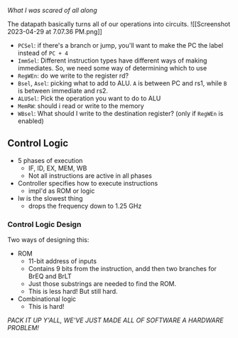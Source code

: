 *What I was scared of all along*

The datapath basically turns all of our operations into circuits.
![[Screenshot 2023-04-29 at 7.07.36 PM.png]]
* `PCSel`: if there's a branch or jump, you'll want to make the PC the label instead of `PC + 4`
* `ImmSel`: Different instruction types have different ways of making immediates. So, we need some way of determining which to use
* `RegWEn`: do we write to the register rd?
* `Bsel`, `Asel`: picking what to add to ALU. `A` is between PC and rs1, while `B` is between immediate and rs2.
* `ALUSel`: Pick the operation you want to do to ALU
* `MemRW`: should i read or write to the memory
* `WBsel`: What should I write to the destination register? (only if `RegWEn` is enabled)

## Control Logic
* 5 phases of execution
	* IF, ID, EX, MEM, WB
	* Not all instructions are active in all phases
* Controller specifies how to execute instructions
	* impl'd as ROM or logic
* lw is the slowest thing
	* drops the frequency down to 1.25 GHz
### Control Logic Design
Two ways of designing this:
* ROM
	* 11-bit address of inputs
	* Contains 9 bits from the instruction, andd then two branches for BrEQ and BrLT
	* Just those substrings are needed to find the ROM.
	* This is less hard! But still hard.
* Combinational logic
	* This is hard!

*PACK IT UP Y'ALL, WE'VE JUST MADE ALL OF SOFTWARE A HARDWARE PROBLEM!*